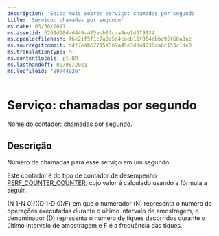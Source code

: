 ```yaml
---
description: 'Saiba mais sobre: serviço: chamadas por segundo'
title: 'Serviço: chamadas por segundo'
ms.date: 03/30/2017
ms.assetid: 6261d28d-d449-425a-b9fc-a4ee14079134
ms.openlocfilehash: f6e21f5f1c7a0d5d4ceeb11f954ebbc95f66a3ac
ms.sourcegitcommit: ddf7edb67715a5b9a45e3dd44536dabc153c1de0
ms.translationtype: MT
ms.contentlocale: pt-BR
ms.lasthandoff: 02/06/2021
ms.locfileid: "99744026"
---
```

# <a name="service-calls-per-second"></a>Serviço: chamadas por segundo

Nome do contador: chamadas por segundo.  
  
## <a name="description"></a>Descrição  

 Número de chamadas para esse serviço em um segundo.  
  
 Este contador é do tipo de contador de desempenho [PERF_COUNTER_COUNTER](/previous-versions/windows/it-pro/windows-server-2003/cc740048(v=ws.10)), cujo valor é calculado usando a fórmula a seguir.  
  
 (N 1-N 0)/((D 1-D 0)/F) em que o numerador (N) representa o número de operações executadas durante o último intervalo de amostragem, o denominador (D) representa o número de tiques decorridos durante o último intervalo de amostragem e F é a frequência das tiques.
